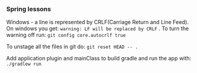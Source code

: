 ### Spring lessons

Windows - a line is represented by CRLF(Carriage Return and Line Feed). On windows you get:
`warning: LF will be replaced by CRLF` . To turn the warning off run:
`git config core.autocrlf true`


To unstage all the files in git do:
`git reset HEAD -- .`

Add application plugin and mainClass to build gradle and run the app with: `./gradlew run`